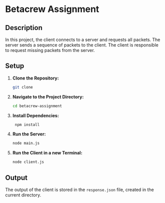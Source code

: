 # Betacrew Assignment

## Description

In this project, the client connects to a server and requests all packets. The server sends a sequence of packets to the client. The client is responsible to request missing packets from the server.

## Setup

1. **Clone the Repository:**
   ```bash
   git clone 
   ```

2. **Navigate to the Project Directory:**
   ```bash
   cd betacrew-assignment
   ```

3. **Install Dependencies:**
   ```bash
    npm install
    ```
4. **Run the Server:**
    ```bash
    node main.js
    ```

5. **Run the Client in a new Terminal:**
    ```bash
    node client.js
    ```

## Output

The output of the client is stored in the `response.json` file, created in the current directory. 

